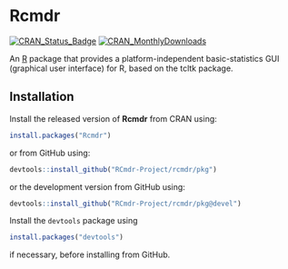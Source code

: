 # Rcmdr

[![CRAN\_Status\_Badge](http://www.r-pkg.org/badges/version/Rcmdr)](https://cran.r-project.org/package=Rcmdr)
[![CRAN\_MonthlyDownloads](http://cranlogs.r-pkg.org/badges/Rcmdr)](https://cran.r-project.org/package=Rcmdr)

An [R](https://www.r-project.org/) package that provides a platform-independent basic-statistics GUI (graphical user interface) for R, based on the tcltk package.

## Installation

Install the released version of **Rcmdr** from CRAN using:

``` r
install.packages("Rcmdr")
```

or from GitHub using:

``` r
devtools::install_github("RCmdr-Project/rcmdr/pkg")
```

or the development version from GitHub using:

``` r
devtools::install_github("RCmdr-Project/rcmdr/pkg@devel")
```

Install the `devtools` package using 

``` r
install.packages("devtools")
```

if necessary, before installing from GitHub.
